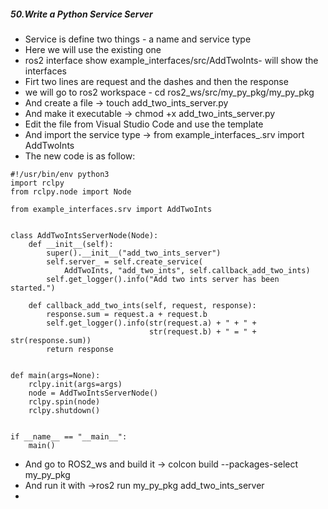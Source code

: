 <H5>50.Write a Python Service Server</H5>

- Service is define two things - a name and service type
- Here we will use the existing one
- ros2 interface show example_interfaces/src/AddTwoInts- will show the interfaces
- Firt two lines are request and the dashes and then the response
- we will go to ros2 workspace - cd ros2_ws/src/my_py_pkg/my_py_pkg
- And create a file -> touch add_two_ints_server.py
- And make it executable -> chmod +x add_two_ints_server.py
- Edit the file from Visual Studio Code and use the template
- And import the service type -> from example_interfaces_.srv import AddTwoInts
- The new code is as follow:
```
#!/usr/bin/env python3
import rclpy
from rclpy.node import Node

from example_interfaces.srv import AddTwoInts


class AddTwoIntsServerNode(Node):
    def __init__(self):
        super().__init__("add_two_ints_server")
        self.server_ = self.create_service(
            AddTwoInts, "add_two_ints", self.callback_add_two_ints)
        self.get_logger().info("Add two ints server has been started.")

    def callback_add_two_ints(self, request, response):
        response.sum = request.a + request.b
        self.get_logger().info(str(request.a) + " + " +
                               str(request.b) + " = " + str(response.sum))
        return response


def main(args=None):
    rclpy.init(args=args)
    node = AddTwoIntsServerNode()
    rclpy.spin(node)
    rclpy.shutdown()


if __name__ == "__main__":
    main()
```
- And go to ROS2_ws and build it -> colcon build --packages-select my_py_pkg 
- And run it with ->ros2 run my_py_pkg add_two_ints_server
- 
 
